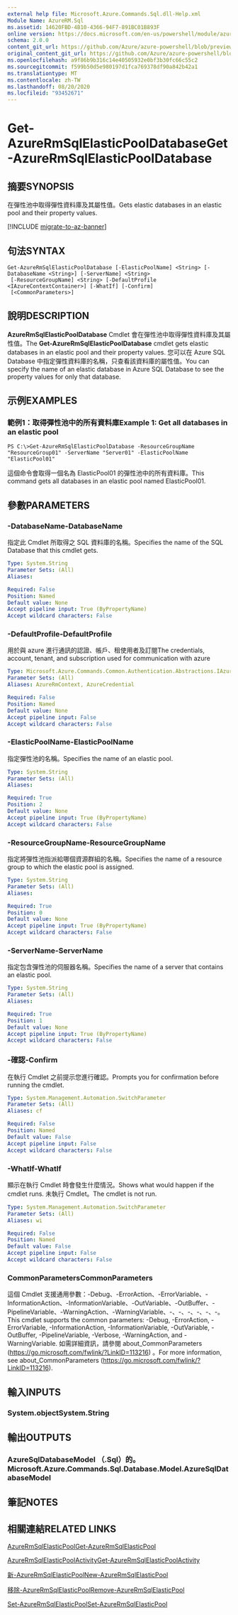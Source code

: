 ```yaml
---
external help file: Microsoft.Azure.Commands.Sql.dll-Help.xml
Module Name: AzureRM.Sql
ms.assetid: 14620FBD-4B10-4366-94F7-891BC01B893F
online version: https://docs.microsoft.com/en-us/powershell/module/azurerm.sql/get-azurermsqlelasticpooldatabase
schema: 2.0.0
content_git_url: https://github.com/Azure/azure-powershell/blob/preview/src/ResourceManager/Sql/Commands.Sql/help/Get-AzureRmSqlElasticPoolDatabase.md
original_content_git_url: https://github.com/Azure/azure-powershell/blob/preview/src/ResourceManager/Sql/Commands.Sql/help/Get-AzureRmSqlElasticPoolDatabase.md
ms.openlocfilehash: a9f86b9b316c14e40505932e0bf3b30fc66c55c2
ms.sourcegitcommit: f599b50d5e980197d1fca769378df90a842b42a1
ms.translationtype: MT
ms.contentlocale: zh-TW
ms.lasthandoff: 08/20/2020
ms.locfileid: "93452671"
---
```

# <span data-ttu-id="efd4c-101">Get-AzureRmSqlElasticPoolDatabase</span><span class="sxs-lookup"><span data-stu-id="efd4c-101">Get-AzureRmSqlElasticPoolDatabase</span></span>

## <span data-ttu-id="efd4c-102">摘要</span><span class="sxs-lookup"><span data-stu-id="efd4c-102">SYNOPSIS</span></span>
<span data-ttu-id="efd4c-103">在彈性池中取得彈性資料庫及其屬性值。</span><span class="sxs-lookup"><span data-stu-id="efd4c-103">Gets elastic databases in an elastic pool and their property values.</span></span>

[!INCLUDE [migrate-to-az-banner](../../includes/migrate-to-az-banner.md)]

## <span data-ttu-id="efd4c-104">句法</span><span class="sxs-lookup"><span data-stu-id="efd4c-104">SYNTAX</span></span>

```
Get-AzureRmSqlElasticPoolDatabase [-ElasticPoolName] <String> [-DatabaseName <String>] [-ServerName] <String>
 [-ResourceGroupName] <String> [-DefaultProfile <IAzureContextContainer>] [-WhatIf] [-Confirm]
 [<CommonParameters>]
```

## <span data-ttu-id="efd4c-105">說明</span><span class="sxs-lookup"><span data-stu-id="efd4c-105">DESCRIPTION</span></span>
<span data-ttu-id="efd4c-106">**AzureRmSqlElasticPoolDatabase** Cmdlet 會在彈性池中取得彈性資料庫及其屬性值。</span><span class="sxs-lookup"><span data-stu-id="efd4c-106">The **Get-AzureRmSqlElasticPoolDatabase** cmdlet gets elastic databases in an elastic pool and their property values.</span></span>
<span data-ttu-id="efd4c-107">您可以在 Azure SQL Database 中指定彈性資料庫的名稱，只查看該資料庫的屬性值。</span><span class="sxs-lookup"><span data-stu-id="efd4c-107">You can specify the name of an elastic database in Azure SQL Database to see the property values for only that database.</span></span>

## <span data-ttu-id="efd4c-108">示例</span><span class="sxs-lookup"><span data-stu-id="efd4c-108">EXAMPLES</span></span>

### <span data-ttu-id="efd4c-109">範例1：取得彈性池中的所有資料庫</span><span class="sxs-lookup"><span data-stu-id="efd4c-109">Example 1: Get all databases in an elastic pool</span></span>
```
PS C:\>Get-AzureRmSqlElasticPoolDatabase -ResourceGroupName "ResourceGroup01" -ServerName "Server01" -ElasticPoolName "ElasticPool01"
```

<span data-ttu-id="efd4c-110">這個命令會取得一個名為 ElasticPool01 的彈性池中的所有資料庫。</span><span class="sxs-lookup"><span data-stu-id="efd4c-110">This command gets all databases in an elastic pool named ElasticPool01.</span></span>

## <span data-ttu-id="efd4c-111">參數</span><span class="sxs-lookup"><span data-stu-id="efd4c-111">PARAMETERS</span></span>

### <span data-ttu-id="efd4c-112">-DatabaseName</span><span class="sxs-lookup"><span data-stu-id="efd4c-112">-DatabaseName</span></span>
<span data-ttu-id="efd4c-113">指定此 Cmdlet 所取得之 SQL 資料庫的名稱。</span><span class="sxs-lookup"><span data-stu-id="efd4c-113">Specifies the name of the SQL Database that this cmdlet gets.</span></span>

```yaml
Type: System.String
Parameter Sets: (All)
Aliases:

Required: False
Position: Named
Default value: None
Accept pipeline input: True (ByPropertyName)
Accept wildcard characters: False
```

### <span data-ttu-id="efd4c-114">-DefaultProfile</span><span class="sxs-lookup"><span data-stu-id="efd4c-114">-DefaultProfile</span></span>
<span data-ttu-id="efd4c-115">用於與 azure 進行通訊的認證、帳戶、租使用者及訂閱</span><span class="sxs-lookup"><span data-stu-id="efd4c-115">The credentials, account, tenant, and subscription used for communication with azure</span></span>

```yaml
Type: Microsoft.Azure.Commands.Common.Authentication.Abstractions.IAzureContextContainer
Parameter Sets: (All)
Aliases: AzureRmContext, AzureCredential

Required: False
Position: Named
Default value: None
Accept pipeline input: False
Accept wildcard characters: False
```

### <span data-ttu-id="efd4c-116">-ElasticPoolName</span><span class="sxs-lookup"><span data-stu-id="efd4c-116">-ElasticPoolName</span></span>
<span data-ttu-id="efd4c-117">指定彈性池的名稱。</span><span class="sxs-lookup"><span data-stu-id="efd4c-117">Specifies the name of an elastic pool.</span></span>

```yaml
Type: System.String
Parameter Sets: (All)
Aliases:

Required: True
Position: 2
Default value: None
Accept pipeline input: True (ByPropertyName)
Accept wildcard characters: False
```

### <span data-ttu-id="efd4c-118">-ResourceGroupName</span><span class="sxs-lookup"><span data-stu-id="efd4c-118">-ResourceGroupName</span></span>
<span data-ttu-id="efd4c-119">指定將彈性池指派給哪個資源群組的名稱。</span><span class="sxs-lookup"><span data-stu-id="efd4c-119">Specifies the name of a resource group to which the elastic pool is assigned.</span></span>

```yaml
Type: System.String
Parameter Sets: (All)
Aliases:

Required: True
Position: 0
Default value: None
Accept pipeline input: True (ByPropertyName)
Accept wildcard characters: False
```

### <span data-ttu-id="efd4c-120">-ServerName</span><span class="sxs-lookup"><span data-stu-id="efd4c-120">-ServerName</span></span>
<span data-ttu-id="efd4c-121">指定包含彈性池的伺服器名稱。</span><span class="sxs-lookup"><span data-stu-id="efd4c-121">Specifies the name of a server that contains an elastic pool.</span></span>

```yaml
Type: System.String
Parameter Sets: (All)
Aliases:

Required: True
Position: 1
Default value: None
Accept pipeline input: True (ByPropertyName)
Accept wildcard characters: False
```

### <span data-ttu-id="efd4c-122">-確認</span><span class="sxs-lookup"><span data-stu-id="efd4c-122">-Confirm</span></span>
<span data-ttu-id="efd4c-123">在執行 Cmdlet 之前提示您進行確認。</span><span class="sxs-lookup"><span data-stu-id="efd4c-123">Prompts you for confirmation before running the cmdlet.</span></span>

```yaml
Type: System.Management.Automation.SwitchParameter
Parameter Sets: (All)
Aliases: cf

Required: False
Position: Named
Default value: False
Accept pipeline input: False
Accept wildcard characters: False
```

### <span data-ttu-id="efd4c-124">-WhatIf</span><span class="sxs-lookup"><span data-stu-id="efd4c-124">-WhatIf</span></span>
<span data-ttu-id="efd4c-125">顯示在執行 Cmdlet 時會發生什麼情況。</span><span class="sxs-lookup"><span data-stu-id="efd4c-125">Shows what would happen if the cmdlet runs.</span></span>
<span data-ttu-id="efd4c-126">未執行 Cmdlet。</span><span class="sxs-lookup"><span data-stu-id="efd4c-126">The cmdlet is not run.</span></span>

```yaml
Type: System.Management.Automation.SwitchParameter
Parameter Sets: (All)
Aliases: wi

Required: False
Position: Named
Default value: False
Accept pipeline input: False
Accept wildcard characters: False
```

### <span data-ttu-id="efd4c-127">CommonParameters</span><span class="sxs-lookup"><span data-stu-id="efd4c-127">CommonParameters</span></span>
<span data-ttu-id="efd4c-128">這個 Cmdlet 支援通用參數：-Debug、-ErrorAction、-ErrorVariable、-InformationAction、-InformationVariable、-OutVariable、-OutBuffer、-PipelineVariable、-WarningAction、-WarningVariable、-、-、-、-、-、-。</span><span class="sxs-lookup"><span data-stu-id="efd4c-128">This cmdlet supports the common parameters: -Debug, -ErrorAction, -ErrorVariable, -InformationAction, -InformationVariable, -OutVariable, -OutBuffer, -PipelineVariable, -Verbose, -WarningAction, and -WarningVariable.</span></span> <span data-ttu-id="efd4c-129">如需詳細資訊，請參閱 about_CommonParameters (https://go.microsoft.com/fwlink/?LinkID=113216) 。</span><span class="sxs-lookup"><span data-stu-id="efd4c-129">For more information, see about_CommonParameters (https://go.microsoft.com/fwlink/?LinkID=113216).</span></span>

## <span data-ttu-id="efd4c-130">輸入</span><span class="sxs-lookup"><span data-stu-id="efd4c-130">INPUTS</span></span>

### <span data-ttu-id="efd4c-131">System.object</span><span class="sxs-lookup"><span data-stu-id="efd4c-131">System.String</span></span>

## <span data-ttu-id="efd4c-132">輸出</span><span class="sxs-lookup"><span data-stu-id="efd4c-132">OUTPUTS</span></span>

### <span data-ttu-id="efd4c-133">AzureSqlDatabaseModel （.Sql）的。</span><span class="sxs-lookup"><span data-stu-id="efd4c-133">Microsoft.Azure.Commands.Sql.Database.Model.AzureSqlDatabaseModel</span></span>

## <span data-ttu-id="efd4c-134">筆記</span><span class="sxs-lookup"><span data-stu-id="efd4c-134">NOTES</span></span>

## <span data-ttu-id="efd4c-135">相關連結</span><span class="sxs-lookup"><span data-stu-id="efd4c-135">RELATED LINKS</span></span>

[<span data-ttu-id="efd4c-136">AzureRmSqlElasticPool</span><span class="sxs-lookup"><span data-stu-id="efd4c-136">Get-AzureRmSqlElasticPool</span></span>](./Get-AzureRmSqlElasticPool.md)

[<span data-ttu-id="efd4c-137">AzureRmSqlElasticPoolActivity</span><span class="sxs-lookup"><span data-stu-id="efd4c-137">Get-AzureRmSqlElasticPoolActivity</span></span>](./Get-AzureRmSqlElasticPoolActivity.md)

[<span data-ttu-id="efd4c-138">新-AzureRmSqlElasticPool</span><span class="sxs-lookup"><span data-stu-id="efd4c-138">New-AzureRmSqlElasticPool</span></span>](./New-AzureRmSqlElasticPool.md)

[<span data-ttu-id="efd4c-139">移除-AzureRmSqlElasticPool</span><span class="sxs-lookup"><span data-stu-id="efd4c-139">Remove-AzureRmSqlElasticPool</span></span>](./Remove-AzureRmSqlElasticPool.md)

[<span data-ttu-id="efd4c-140">Set-AzureRmSqlElasticPool</span><span class="sxs-lookup"><span data-stu-id="efd4c-140">Set-AzureRmSqlElasticPool</span></span>](./Set-AzureRmSqlElasticPool.md)

